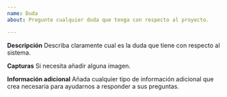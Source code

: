 ```yaml
---
name: Duda
about: Pregunte cualquier duda que tenga con respecto al proyecto.

---
```


**Descripción**
Describa claramente cual es la duda que tiene con respecto al sistema.

**Capturas**
Si necesita añadir alguna imagen.

**Información adicional**
Añada cualquier tipo de información adicional que crea necesaria para ayudarnos a responder a sus preguntas.

